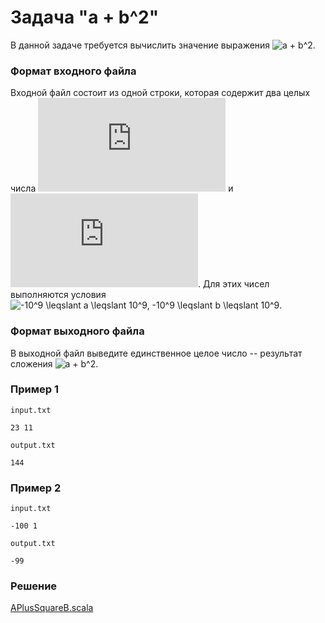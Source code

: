 # Задача "a + b^2"

В данной задаче требуется вычислить значение выражения ![a + b^2](https://latex.codecogs.com/svg.latex?a+b^2).

### Формат входного файла

Входной файл состоит из одной строки, которая содержит два целых числа ![a](https://latex.codecogs.com/svg.latex?a) и ![b](https://latex.codecogs.com/svg.latex?b).  Для этих чисел выполняются условия ![-10^9 \leqslant a \leqslant 10^9, -10^9 \leqslant b \leqslant 10^9](https://latex.codecogs.com/svg.latex?-10^9%20\leqslant%20a%20\leqslant%2010^9,%20-10^9%20\leqslant%20b%20\leqslant%2010^9).

### Формат выходного файла

В выходной файл выведите единственное целое число -- результат сложения ![a + b^2](https://latex.codecogs.com/svg.latex?a+b^2).

### Пример 1

`input.txt`
```
23 11
```

`output.txt`
```
144
```

### Пример 2

`input.txt`
```
-100 1
```

`output.txt`
```
-99
```

### Решение

[APlusSquareB.scala](APlusSquareB.scala)
